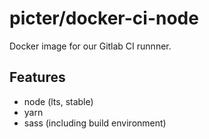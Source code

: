 # picter/docker-ci-node

Docker image for our Gitlab CI runnner.

## Features

* node (lts, stable)
* yarn
* sass (including build environment)

